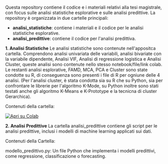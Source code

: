 Questa repository contiene il codice e i materiali relativi alla tesi magistrale, con focus sulle analisi statistiche esplorative e sulle analisi predittive. La repository è organizzata in due cartelle principali:

- **analisi_statistiche**: contiene i materiali e il codice per le analisi statistiche esplorative.
- **analisi_predittive**: contiene il codice per l'analisi predittiva.

**1. Analisi Statistiche**
Le analisi statistiche sono contenute nell'appositca cartella. Comprendono analisi univariata delle variabili, analisi bivariate con la variabile dipendente, Analisi VIF, Analisi di regressione logistica e Analisi Cluster, queste analisi sono contenute nello stesso notebook/file/link colab. Le restanti analisi esplorative, FAMD, MCA, PCA e Cluster sono state condotte su R, di conseguenza sono presenti i file di R per ogniune delle 4 analisi. 
(Per l'analisi cluster, è stata condotta sia su R che su Python, sia per confrontare le librerie per l'algoritmo K-Mode, su Python inoltre sono stati testati anche gli algoritmo K-Means e K-Prototype e la tecnicna di cluster Gerarchica).

Contenuti della cartella:

[![Apri su Colab](https://colab.research.google.com/assets/colab-badge.svg)](https://colab.research.google.com/drive/1bPEGyp3IGkF0hbej1MXPqgE-6VONrB5h?usp=sharing)


**2. Analisi Predittive**
La cartella analisi_predittive contiene gli script per le analisi predittive, inclusi i modelli di machine learning applicati sui dati.

Contenuti della Cartella:

modello_predittivo.py: Un file Python che implementa i modelli predittivi, come regressione, classificazione o forecasting.
